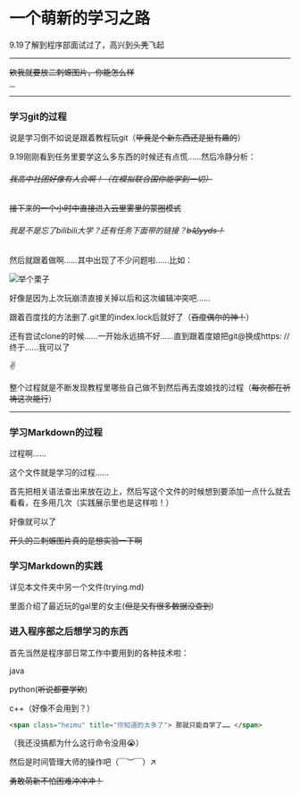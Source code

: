# 一个萌新的学习之路    

9.19了解到程序部面试过了，高兴到~~头秃~~飞起

***

~~欸我就要放二刺螈图片，你能怎么样~~

<img src="https://konachan.net/sample/14080ad7493ce51903383d6cb660a942/Konachan.com%20-%20290906%20sample.jpg" alt="图片" style="zoom:25%;"  />

****

### 学习git的过程

说是学习倒不如说是跟着教程玩git（~~毕竟是个新东西还是挺有趣的~~）

9.19刚刚看到任务里要学这么多东西的时候还有点慌……然后冷静分析：

###### ~~我高中社团好像有人会啊！（在模拟联合国你能学到一切）~~

~~接下来的一个小时中直接进入云里雾里的蒙圈模式~~

###### 我是不是忘了bilibili大学？还有任务下面带的链接？~~b站yyds！~~

然后就跟着做啊……其中出现了不少问题啦……比如：

![举个栗子](C:\Users\LTD\Desktop\王的东西\something.png)

好像是因为上次玩崩溃直接关掉以后和这次编辑冲突吧……

跟着百度找的方法删了.git里的index.lock后就好了（~~百度偶尔的神！~~）

还有尝试clone的时候……一开始永远搞不好……直到跟着度娘把git@换成https: //终于……我可以了

✌

整个过程就是不断发现教程里哪些自己做不到然后再去度娘找的过程（~~每次都在祈祷这次能行~~）



***

### 学习Markdown的过程

过程啊……

这个文件就是学习的过程……

首先把相关语法查出来放在边上，然后写这个文件的时候想到要添加一点什么就去看看，在多用几次（实践展示里也是这样啦！）

好像就可以了

~~开头的二刺螈图片真的是想实验一下啊~~

### 学习Markdown的实践

详见本文件夹中另一个文件(trying.md)

里面介绍了最近玩的gal里的女主(~~但是又有很多数据没查到~~)

### 进入程序部之后想学习的东西

首先当然是程序部日常工作中要用到的各种技术啦：

java

python(~~听说都要学欸~~)

c++（好像不会用到？）

```html
<span class="heimu" title="你知道的太多了"> 那就只能自学了…… </span>
```

（我还没搞都为什么这行命令没用😭）

然后是时间管理大师的操作吧（￣︶￣）↗　



~~勇敢萌新不怕困难冲冲冲！~~


